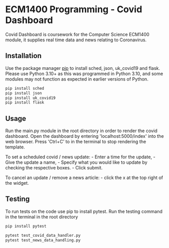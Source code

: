 # ECM1400 Programming - Covid Dashboard
Covid Dashboard is coursework for the Computer Science ECM1400 module, it supplies real time data and news relating to Coronavirus.

## Installation
Use the package manager [pip](https://pip.pypa.io/en/stable/) to install sched, json, uk_covid19 and flask.
Please use Python 3.10+ as this was programmed in Python 3.10, and some modules may not function as expected in earlier versions of Python.

```bash
pip install sched
pip install json
pip install uk_covid19
pip install flask
```

## Usage
Run the main.py module in the root directory in order to render the covid dashboard.
Open the dashboard by entering 'localhost:5000/index' into the web browser.
Press 'Ctrl+C' to in the terminal to stop rendering the template.

To set a scheduled covid / news update:
    - Enter a time for the update,
    - Give the update a name,
    - Specify what you would like to update by checking the respective boxes.
    - Click submit.

To cancel an update / remove a news article:
    - click the x at the top right of the widget.

## Testing
To run tests on the code use pip to install pytest. Run the testing command in the terminal in the root directory

```bash
pip install pytest
```

```python
pytest test_covid_data_handler.py
pytest test_news_data_handling.py
```


